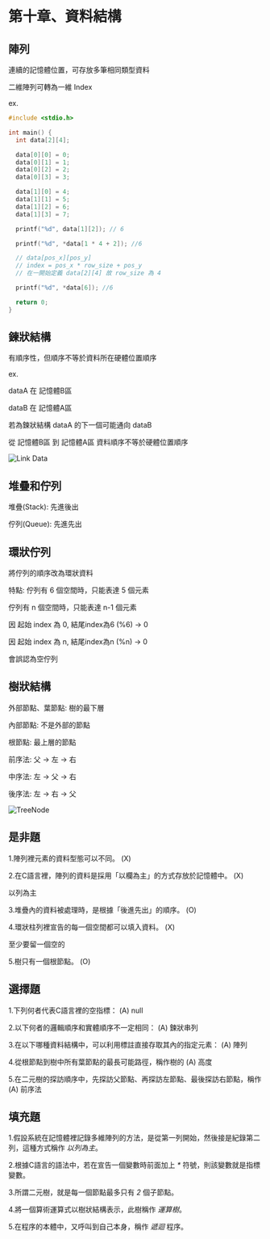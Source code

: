 # 第十章、資料結構

## 陣列

連續的記憶體位置，可存放多筆相同類型資料

二維陣列可轉為一維 Index

ex.

```C
#include <stdio.h>

int main() {
  int data[2][4];

  data[0][0] = 0;
  data[0][1] = 1;
  data[0][2] = 2;
  data[0][3] = 3;

  data[1][0] = 4;
  data[1][1] = 5;
  data[1][2] = 6;
  data[1][3] = 7;

  printf("%d", data[1][2]); // 6

  printf("%d", *data[1 * 4 + 2]); //6

  // data[pos_x][pos_y]
  // index = pos_x * row_size + pos_y
  // 在一開始定義 data[2][4] 故 row_size 為 4

  printf("%d", *data[6]); //6

  return 0;
}
```

## 鍊狀結構

有順序性，但順序不等於資料所在硬體位置順序

ex. 

dataA 在 記憶體B區

dataB 在 記憶體A區

若為鍊狀結構 dataA 的下一個可能通向 dataB

從 記憶體B區 到 記憶體A區 資料順序不等於硬體位置順序

![Link Data](https://notepad.yehyeh.net/Content/DS/CH04/img/LinkedList.jpg)

## 堆疊和佇列

堆疊(Stack): 先進後出

佇列(Queue): 先進先出

## 環狀佇列

將佇列的順序改為環狀資料

特點: 佇列有 6 個空間時，只能表達 5 個元素

佇列有 n 個空間時，只能表達 n-1 個元素

因 起始 index 為 0, 結尾index為6 (%6) -> 0

因 起始 index 為 n, 結尾index為n (%n) -> 0

會誤認為空佇列

## 樹狀結構

外部節點、葉節點: 樹的最下層

內部節點: 不是外部的節點

根節點: 最上層的節點

前序法: 父 -> 左 -> 右

中序法: 左 -> 父 -> 右

後序法: 左 -> 右 -> 父

![TreeNode](https://vinsinin.files.wordpress.com/2016/04/12.png)

## 是非題

1.陣列裡元素的資料型態可以不同。 (X)

2.在C語言裡，陣列的資料是採用「以欄為主」的方式存放於記憶體中。 (X)

以列為主

3.堆疊內的資料被處理時，是根據「後進先出」的順序。 (O)

4.環狀柱列裡宣告的每一個空間都可以填入資料。 (X)

至少要留一個空的

5.樹只有一個根節點。 (O)

## 選擇題

1.下列何者代表C語言裡的空指標： (A) null

2.以下何者的邏輯順序和實體順序不一定相同： (A) 鍊狀串列

3.在以下哪種資料結構中，可以利用標註直接存取其內的指定元素： (A) 陣列

4.從根節點到樹中所有葉節點的最長可能路徑，稱作樹的 (A) 高度

5.在二元樹的探訪順序中，先探訪父節點、再探訪左節點、最後探訪右節點，稱作 (A) 前序法

## 填充題

1.假設系統在記憶體裡記錄多維陣列的方法，是從第一列開始，然後接是紀錄第二列，這種方式稱作 _以列為主_。

2.根據C語言的語法中，若在宣告一個變數時前面加上 _*_ 符號，則該變數就是指標變數。

3.所謂二元樹，就是每一個節點最多只有 _2_ 個子節點。

4.將一個算術運算式以樹狀結構表示，此樹稱作 _運算樹_。

5.在程序的本體中，又呼叫到自己本身，稱作 _遞迴_ 程序。